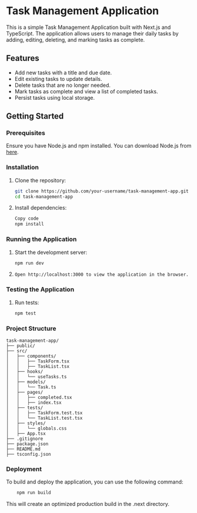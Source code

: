 # Task Management Application

This is a simple Task Management Application built with Next.js and TypeScript. The application allows users to manage their daily tasks by adding, editing, deleting, and marking tasks as complete.

## Features

- Add new tasks with a title and due date.
- Edit existing tasks to update details.
- Delete tasks that are no longer needed.
- Mark tasks as complete and view a list of completed tasks.
- Persist tasks using local storage.

## Getting Started

### Prerequisites

Ensure you have Node.js and npm installed. You can download Node.js from [here](https://nodejs.org/).

### Installation

1. Clone the repository:
   ```sh
   git clone https://github.com/your-username/task-management-app.git
   cd task-management-app
   ```
2. Install dependencies:
   ```sh
   Copy code
   npm install
   ```

### Running the Application

1.  Start the development server:
    ```sh
    npm run dev
    ```
2.  ```
    Open http://localhost:3000 to view the application in the browser.
    ```

### Testing the Application

1.  Run tests:
    ```sh
    npm test
    ```

### Project Structure

```
task-management-app/
├── public/
├── src/
│   ├── components/
│   │   ├── TaskForm.tsx
│   │   ├── TaskList.tsx
│   ├── hooks/
│   │   └── useTasks.ts
│   ├── models/
│   │   └── Task.ts
│   ├── pages/
│   │   ├── completed.tsx
│   │   ├── index.tsx
│   ├── tests/
│   │   ├── TaskForm.test.tsx
│   │   └── TaskList.test.tsx
│   ├── styles/
│   │   └── globals.css
│   ├── App.tsx
├── .gitignore
├── package.json
├── README.md
├── tsconfig.json
```

### Deployment

To build and deploy the application, you can use the following command:

```sh
    npm run build
```

This will create an optimized production build in the .next directory.
